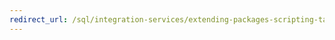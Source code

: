 ```yaml
---
redirect_url: /sql/integration-services/extending-packages-scripting-task-examples/script-task-examples?toc=%2fsql%2fintegration-services%2fextending-packages-scripting-task-examples%2ftoc.json
---
```

